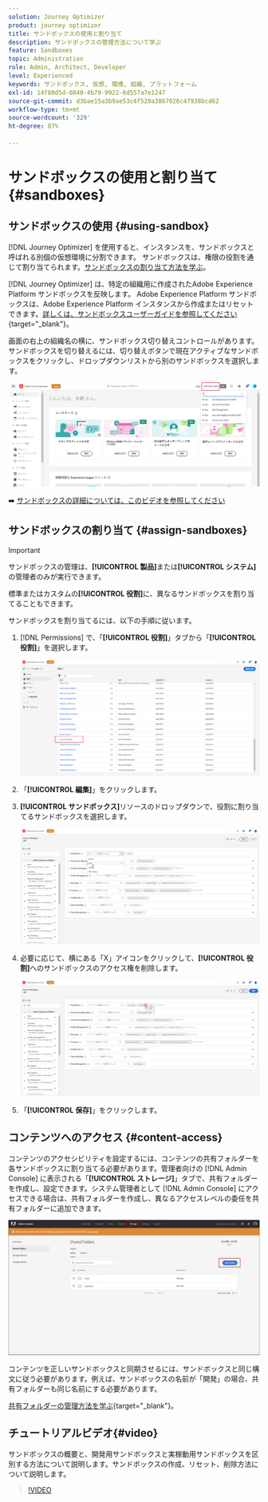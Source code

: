 ```yaml
---
solution: Journey Optimizer
product: journey optimizer
title: サンドボックスの使用と割り当て
description: サンドボックスの管理方法について学ぶ
feature: Sandboxes
topic: Administration
role: Admin, Architect, Developer
level: Experienced
keywords: サンドボックス, 仮想, 環境, 組織, プラットフォーム
exl-id: 14f80d5d-0840-4b79-9922-6d557a7e1247
source-git-commit: d3bae15a3b9ae53c4f520a3867026c47938bcd62
workflow-type: tm+mt
source-wordcount: '329'
ht-degree: 87%

---
```


# サンドボックスの使用と割り当て {#sandboxes}

## サンドボックスの使用 {#using-sandbox}

[!DNL Journey Optimizer] を使用すると、インスタンスを、サンドボックスと呼ばれる別個の仮想環境に分割できます。 サンドボックスは、権限の役割を通じて割り当てられます。[サンドボックスの割り当て方法を学ぶ](permissions.md#create-product-profile)。

[!DNL Journey Optimizer] は、特定の組織用に作成されたAdobe Experience Platform サンドボックスを反映します。 Adobe Experience Platform サンドボックスは、Adobe Experience Platform インスタンスから作成またはリセットできます。[詳しくは、サンドボックスユーザーガイドを参照してください](https://experienceleague.adobe.com/docs/experience-platform/sandbox/ui/user-guide.html?lang=ja){target="_blank"}。

画面の右上の組織名の横に、サンドボックス切り替えコントロールがあります。サンドボックスを切り替えるには、切り替えボタンで現在アクティブなサンドボックスをクリックし、ドロップダウンリストから別のサンドボックスを選択します。

![](assets/sandbox_5.png)

➡️ [ サンドボックスの詳細については、このビデオを参照してください ](#video)

## サンドボックスの割り当て {#assign-sandboxes}

>[!IMPORTANT]
>
> サンドボックスの管理は、**[!UICONTROL 製品]**&#x200B;または&#x200B;**[!UICONTROL システム]**&#x200B;の管理者のみが実行できます。

標準またはカスタムの&#x200B;**[!UICONTROL 役割]**&#x200B;に、異なるサンドボックスを割り当てることもできます。

サンドボックスを割り当てるには、以下の手順に従います。

1. [!DNL Permissions] で、「**[!UICONTROL 役割]**」タブから「**[!UICONTROL 役割]**」を選択します。

   ![](assets/sandbox_1.png)

1. 「**[!UICONTROL 編集]**」をクリックします。

1. **[!UICONTROL サンドボックス]**&#x200B;リソースのドロップダウンで、役割に割り当てるサンドボックスを選択します。

   ![](assets/sandbox_3.png)

1. 必要に応じて、横にある「X」アイコンをクリックして、**[!UICONTROL 役割]**&#x200B;へのサンドボックスのアクセス権を削除します。

   ![](assets/sandbox_4.png)

1. 「**[!UICONTROL 保存]**」をクリックします。

## コンテンツへのアクセス {#content-access}

コンテンツのアクセシビリティを設定するには、コンテンツの共有フォルダーを各サンドボックスに割り当てる必要があります。管理者向けの [!DNL Admin Console] に表示される「**[!UICONTROL ストレージ]**」タブで、共有フォルダーを作成し、設定できます。システム管理者として [!DNL Admin Console] にアクセスできる場合は、共有フォルダーを作成し、異なるアクセスレベルの委任を共有フォルダーに追加できます。

![](assets/do-not-localize/content_access.png)

コンテンツを正しいサンドボックスと同期させるには、サンドボックスと同じ構文に従う必要があります。例えば、サンドボックスの名前が「開発」の場合、共有フォルダーも同じ名前にする必要があります。

[共有フォルダーの管理方法を学ぶ](https://helpx.adobe.com/jp/enterprise/admin-guide.html/enterprise/using/adobe-asset-link.ug.html){target="_blank"}。

## チュートリアルビデオ{#video}

サンドボックスの概要と、開発用サンドボックスと実稼動用サンドボックスを区別する方法について説明します。サンドボックスの作成、リセット、削除方法について説明します。

>[!VIDEO](https://video.tv.adobe.com/v/334355?quality=12)
